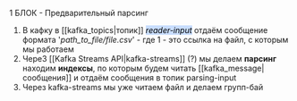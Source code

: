 1 БЛОК - Предварительный парсинг
1. В кафку в [[kafka_topics|топик]] *<mark style="background: #ADCCFFA6;">reader-input</mark>* отдаём сообщение формата '*path_to_file/file.csv*' - где 1 - это ссылка на файл, с которым мы работаем
2. ЧереЗ [[Kafka Streams API|kafka-streams]] (?) мы делаем **парсинг** находим **индексы**, по которым будем читать  [[kafka_message|сообщения]] и отдаём сообщения в топик parsing-input
3. Через kafka-streams мы уже читаем файл и делаем групп-бай



